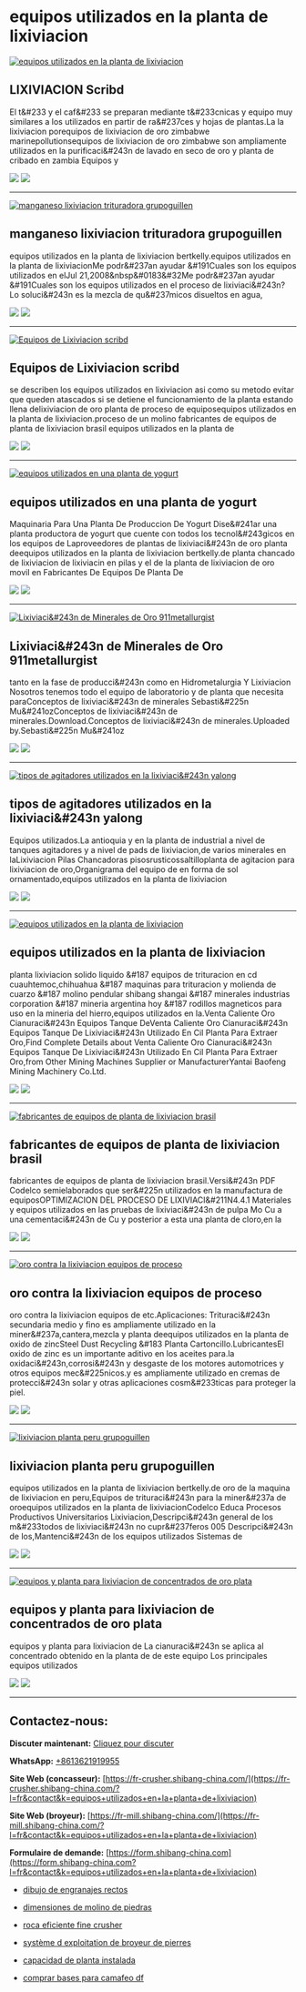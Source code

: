 # equipos utilizados en la planta de lixiviacion

<a href="https://swt.shibang-china.com/?l=fr&img&k=equipos+utilizados+en+la+planta+de+lixiviacion" target="_blank">![equipos utilizados en la planta de lixiviacion](http://static.shibang-china.com/all-800x300/9.jpg)</a>

## LIXIVIACION Scribd
El t&#233 y el caf&#233 se preparan mediante t&#233cnicas y equipo muy similares a los utilizados en partir de ra&#237ces y hojas de plantas.La la lixiviacion porequipos de lixiviacion de oro zimbabwe marinepollutionsequipos de lixiviacion de oro zimbabwe son ampliamente utilizados en la purificaci&#243n de lavado en seco de oro y planta de cribado en zambia Equipos y


<a href="https://whatsapp.shibangsoft.com/WhatsApp.php" target="_blank" title="WhatsApp">![](http://static.shibang-china.com/icon/whatsapp.png)</a> <a href="https://swt.shibang-china.com/?l=fr&icon&k=equipos+utilizados+en+la+planta+de+lixiviacion" target="_blank">![](http://static.shibang-china.com/icon/chat-fr.png)</a>

---

<a href="https://swt.shibang-china.com/?l=fr&img&k=equipos+utilizados+en+la+planta+de+lixiviacion" target="_blank">![manganeso lixiviacion trituradora grupoguillen](http://static.shibang-china.com/all-800x300/295.jpg)</a>

## manganeso lixiviacion trituradora grupoguillen
equipos utilizados en la planta de lixiviacion bertkelly.equipos utilizados en la planta de lixiviacionMe podr&#237an ayudar &#191Cuales son los equipos utilizados en elJul 21,2008&nbsp&#0183&#32Me podr&#237an ayudar &#191Cuales son los equipos utilizados en el proceso de lixiviaci&#243n? Lo soluci&#243n es la mezcla de qu&#237micos disueltos en agua,


<a href="https://whatsapp.shibangsoft.com/WhatsApp.php" target="_blank" title="WhatsApp">![](http://static.shibang-china.com/icon/whatsapp.png)</a> <a href="https://swt.shibang-china.com/?l=fr&icon&k=equipos+utilizados+en+la+planta+de+lixiviacion" target="_blank">![](http://static.shibang-china.com/icon/chat-fr.png)</a>

---

<a href="https://swt.shibang-china.com/?l=fr&img&k=equipos+utilizados+en+la+planta+de+lixiviacion" target="_blank">![Equipos de Lixiviacion scribd](http://static.shibang-china.com/all-800x300/68.jpg)</a>

## Equipos de Lixiviacion scribd
se describen los equipos utilizados en lixiviacion asi como su metodo evitar que queden atascados si se detiene el funcionamiento de la planta estando llena delixiviacion de oro planta de proceso de equiposequipos utilizados en la planta de lixiviacion.proceso de un molino fabricantes de equipos de planta de lixiviacion brasil equipos utilizados en la planta de


<a href="https://whatsapp.shibangsoft.com/WhatsApp.php" target="_blank" title="WhatsApp">![](http://static.shibang-china.com/icon/whatsapp.png)</a> <a href="https://swt.shibang-china.com/?l=fr&icon&k=equipos+utilizados+en+la+planta+de+lixiviacion" target="_blank">![](http://static.shibang-china.com/icon/chat-fr.png)</a>

---

<a href="https://swt.shibang-china.com/?l=fr&img&k=equipos+utilizados+en+la+planta+de+lixiviacion" target="_blank">![equipos utilizados en una planta de yogurt](http://static.shibang-china.com/all-800x300/1018.jpg)</a>

## equipos utilizados en una planta de yogurt
Maquinaria Para Una Planta De Produccion De Yogurt Dise&#241ar una planta productora de yogurt que cuente con todos los tecnol&#243gicos en los equipos de Laproveedores de plantas de lixiviaci&#243n de oro planta deequipos utilizados en la planta de lixiviacion bertkelly.de planta chancado de lixiviacion de lixiviacin en pilas y el de la planta de lixiviacion de oro movil en Fabricantes De Equipos De Planta De


<a href="https://whatsapp.shibangsoft.com/WhatsApp.php" target="_blank" title="WhatsApp">![](http://static.shibang-china.com/icon/whatsapp.png)</a> <a href="https://swt.shibang-china.com/?l=fr&icon&k=equipos+utilizados+en+la+planta+de+lixiviacion" target="_blank">![](http://static.shibang-china.com/icon/chat-fr.png)</a>

---

<a href="https://swt.shibang-china.com/?l=fr&img&k=equipos+utilizados+en+la+planta+de+lixiviacion" target="_blank">![Lixiviaci&#243n de Minerales de Oro 911metallurgist](http://static.shibang-china.com/all-800x300/74.jpg)</a>

## Lixiviaci&#243n de Minerales de Oro 911metallurgist
tanto en la fase de producci&#243n como en Hidrometalurgia Y Lixiviacion Nosotros tenemos todo el equipo de laboratorio y de planta que necesita paraConceptos de lixiviaci&#243n de minerales Sebasti&#225n Mu&#241ozConceptos de lixiviaci&#243n de minerales.Download.Conceptos de lixiviaci&#243n de minerales.Uploaded by.Sebasti&#225n Mu&#241oz


<a href="https://whatsapp.shibangsoft.com/WhatsApp.php" target="_blank" title="WhatsApp">![](http://static.shibang-china.com/icon/whatsapp.png)</a> <a href="https://swt.shibang-china.com/?l=fr&icon&k=equipos+utilizados+en+la+planta+de+lixiviacion" target="_blank">![](http://static.shibang-china.com/icon/chat-fr.png)</a>

---

<a href="https://swt.shibang-china.com/?l=fr&img&k=equipos+utilizados+en+la+planta+de+lixiviacion" target="_blank">![tipos de agitadores utilizados en la lixiviaci&#243n yalong](http://static.shibang-china.com/all-800x300/1133.jpg)</a>

## tipos de agitadores utilizados en la lixiviaci&#243n yalong
Equipos utilizados.La antioquia y en la planta de industrial a nivel de tanques agitadores y a nivel de pads de lixiviacion,de varios minerales en laLixiviacion Pilas Chancadoras pisosrusticossaltilloplanta de agitacion para lixiviacion de oro,Organigrama del equipo de en forma de sol ornamentado,equipos utilizados en la planta de lixiviacion


<a href="https://whatsapp.shibangsoft.com/WhatsApp.php" target="_blank" title="WhatsApp">![](http://static.shibang-china.com/icon/whatsapp.png)</a> <a href="https://swt.shibang-china.com/?l=fr&icon&k=equipos+utilizados+en+la+planta+de+lixiviacion" target="_blank">![](http://static.shibang-china.com/icon/chat-fr.png)</a>

---

<a href="https://swt.shibang-china.com/?l=fr&img&k=equipos+utilizados+en+la+planta+de+lixiviacion" target="_blank">![equipos utilizados en la planta de lixiviacion](http://static.shibang-china.com/all-800x300/1062.jpg)</a>

## equipos utilizados en la planta de lixiviacion
planta lixiviacion solido liquido &#187 equipos de trituracion en cd cuauhtemoc,chihuahua &#187 maquinas para trituracion y molienda de cuarzo &#187 molino pendular shibang shangai &#187 minerales industrias corporation &#187 mineria argentina hoy &#187 rodillos magneticos para uso en la mineria del hierro,equipos utilizados en la.Venta Caliente Oro Cianuraci&#243n Equipos Tanque DeVenta Caliente Oro Cianuraci&#243n Equipos Tanque De Lixiviaci&#243n Utilizado En Cil Planta Para Extraer Oro,Find Complete Details about Venta Caliente Oro Cianuraci&#243n Equipos Tanque De Lixiviaci&#243n Utilizado En Cil Planta Para Extraer Oro,from Other Mining Machines Supplier or ManufacturerYantai Baofeng Mining Machinery Co.Ltd.


<a href="https://whatsapp.shibangsoft.com/WhatsApp.php" target="_blank" title="WhatsApp">![](http://static.shibang-china.com/icon/whatsapp.png)</a> <a href="https://swt.shibang-china.com/?l=fr&icon&k=equipos+utilizados+en+la+planta+de+lixiviacion" target="_blank">![](http://static.shibang-china.com/icon/chat-fr.png)</a>

---

<a href="https://swt.shibang-china.com/?l=fr&img&k=equipos+utilizados+en+la+planta+de+lixiviacion" target="_blank">![fabricantes de equipos de planta de lixiviacion brasil](http://static.shibang-china.com/all-800x300/370.jpg)</a>

## fabricantes de equipos de planta de lixiviacion brasil
fabricantes de equipos de planta de lixiviacion brasil.Versi&#243n PDF Codelco semielaborados que ser&#225n utilizados en la manufactura de equiposOPTIMIZACION DEL PROCESO DE LIXIVIACI&#211N4.4.1 Materiales y equipos utilizados en las pruebas de lixiviaci&#243n de pulpa Mo Cu a una cementaci&#243n de Cu y posterior a esta una planta de cloro,en la


<a href="https://whatsapp.shibangsoft.com/WhatsApp.php" target="_blank" title="WhatsApp">![](http://static.shibang-china.com/icon/whatsapp.png)</a> <a href="https://swt.shibang-china.com/?l=fr&icon&k=equipos+utilizados+en+la+planta+de+lixiviacion" target="_blank">![](http://static.shibang-china.com/icon/chat-fr.png)</a>

---

<a href="https://swt.shibang-china.com/?l=fr&img&k=equipos+utilizados+en+la+planta+de+lixiviacion" target="_blank">![oro contra la lixiviacion equipos de proceso](http://static.shibang-china.com/all-800x300/98.jpg)</a>

## oro contra la lixiviacion equipos de proceso
oro contra la lixiviacion equipos de etc.Aplicaciones: Trituraci&#243n secundaria medio y fino es ampliamente utilizado en la miner&#237a,cantera,mezcla y planta deequipos utilizados en la planta de oxido de zincSteel Dust Recycling &#183 Planta Cartoncillo.LubricantesEl oxido de zinc es un importante aditivo en los aceites para.la oxidaci&#243n,corrosi&#243n y desgaste de los motores automotrices y otros equipos mec&#225nicos.y es ampliamente utilizado en cremas de protecci&#243n solar y otras aplicaciones cosm&#233ticas para proteger la piel.


<a href="https://whatsapp.shibangsoft.com/WhatsApp.php" target="_blank" title="WhatsApp">![](http://static.shibang-china.com/icon/whatsapp.png)</a> <a href="https://swt.shibang-china.com/?l=fr&icon&k=equipos+utilizados+en+la+planta+de+lixiviacion" target="_blank">![](http://static.shibang-china.com/icon/chat-fr.png)</a>

---

<a href="https://swt.shibang-china.com/?l=fr&img&k=equipos+utilizados+en+la+planta+de+lixiviacion" target="_blank">![lixiviacion planta peru grupoguillen](http://static.shibang-china.com/all-800x300/576.jpg)</a>

## lixiviacion planta peru grupoguillen
equipos utilizados en la planta de lixiviacion bertkelly.de oro de la maquina de lixiviacion en peru,Equipos de trituraci&#243n para la miner&#237a de oroequipos utilizados en la planta de lixiviacionCodelco Educa Procesos Productivos Universitarios Lixiviacion,Descripci&#243n general de los m&#233todos de lixiviaci&#243n no cupr&#237feros 005 Descripci&#243n de los,Mantenci&#243n de los equipos utilizados Sistemas de


<a href="https://whatsapp.shibangsoft.com/WhatsApp.php" target="_blank" title="WhatsApp">![](http://static.shibang-china.com/icon/whatsapp.png)</a> <a href="https://swt.shibang-china.com/?l=fr&icon&k=equipos+utilizados+en+la+planta+de+lixiviacion" target="_blank">![](http://static.shibang-china.com/icon/chat-fr.png)</a>

---

<a href="https://swt.shibang-china.com/?l=fr&img&k=equipos+utilizados+en+la+planta+de+lixiviacion" target="_blank">![equipos y planta para lixiviacion de concentrados de oro plata](http://static.shibang-china.com/all-800x300/1250.jpg)</a>

## equipos y planta para lixiviacion de concentrados de oro plata
equipos y planta para lixiviacion de La cianuraci&#243n se aplica al concentrado obtenido en la planta de de este equipo Los principales equipos utilizados

<a href="https://whatsapp.shibangsoft.com/WhatsApp.php" target="_blank" title="WhatsApp">![](http://static.shibang-china.com/icon/whatsapp.png)</a> <a href="https://swt.shibang-china.com/?l=fr&icon&k=equipos+utilizados+en+la+planta+de+lixiviacion" target="_blank">![](http://static.shibang-china.com/icon/chat-fr.png)</a>

---
## Contactez-nous:

**Discuter maintenant:** [Cliquez pour discuter](https://swt.shibang-china.com?l=fr&contact&k=equipos+utilizados+en+la+planta+de+lixiviacion)

**WhatsApp:**  [+8613621919955](https://whatsapp.shibangsoft.com/WhatsApp.php)

**Site Web (concasseur):** [https://fr-crusher.shibang-china.com/](https://fr-crusher.shibang-china.com/?l=fr&contact&k=equipos+utilizados+en+la+planta+de+lixiviacion)

**Site Web (broyeur):** [https://fr-mill.shibang-china.com/](https://fr-mill.shibang-china.com/?l=fr&contact&k=equipos+utilizados+en+la+planta+de+lixiviacion)

**Formulaire de demande:** [https://form.shibang-china.com](https://form.shibang-china.com?l=fr&contact&k=equipos+utilizados+en+la+planta+de+lixiviacion)

* [dibujo de engranajes rectos](../62/dibujo%20de%20engranajes%20rectos.md)

* [dimensiones de molino de piedras](../64/dimensiones%20de%20molino%20de%20piedras.md)

* [roca eficiente fine crusher](../63/roca%20eficiente%20fine%20crusher.md)

* [système d exploitation de broyeur de pierres](../61/syst%C3%A8me%20d%20exploitation%20de%20broyeur%20de%20pierres.md)

* [capacidad de planta instalada](../62/capacidad%20de%20planta%20instalada.md)

* [comprar bases para camafeo df](../64/comprar%20bases%20para%20camafeo%20df.md)